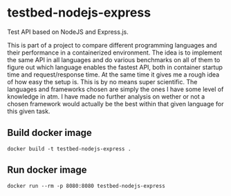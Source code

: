 # testbed-nodejs-express
Test API based on NodeJS and Express.js.

This is part of a project to compare different programming languages and their performance in a containerized environment. The idea is to implement the same API in all languages and do various benchmarks on all of them to figure out which language enables the fastest API, both in container startup time and request/response time. At the same time it gives me a rough idea of how easy the setup is. This is by no means super scientific. The languages and frameworks chosen are simply the ones I have some level of knowledge in atm. I have made no further analysis on wether or not a chosen framework would actually be the best within that given language for this given task.


## Build docker image

```
docker build -t testbed-nodejs-express .
```

## Run docker image

```
docker run --rm -p 8080:8080 testbed-nodejs-express
```